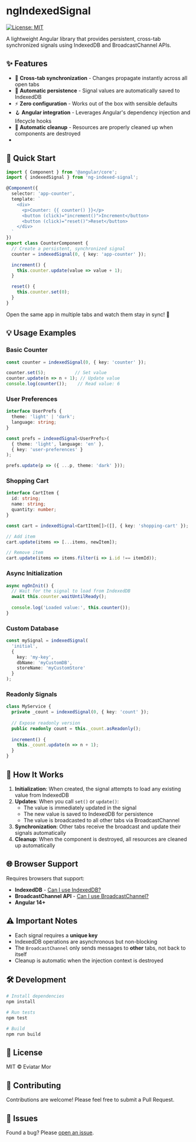 # ngIndexedSignal

[![License: MIT](https://img.shields.io/badge/License-MIT-yellow.svg)](https://opensource.org/licenses/MIT)

A lightweight Angular library that provides persistent, cross-tab synchronized signals using IndexedDB and BroadcastChannel APIs.

## ✨ Features

- 🔄 **Cross-tab synchronization** - Changes propagate instantly across all open tabs
- 💾 **Automatic persistence** - Signal values are automatically saved to IndexedDB
- ⚡ **Zero configuration** - Works out of the box with sensible defaults
- 🪝 **Angular integration** - Leverages Angular's dependency injection and lifecycle hooks
- 🧹 **Automatic cleanup** - Resources are properly cleaned up when components are destroyed
- 
## 🚀 Quick Start
```typescript
import { Component } from '@angular/core';
import { indexedSignal } from 'ng-indexed-signal';

@Component({
  selector: 'app-counter',
  template: `
    <div>
      <p>Counter: {{ counter() }}</p>
      <button (click)="increment()">Increment</button>
      <button (click)="reset()">Reset</button>
    </div>
  `
})
export class CounterComponent {
  // Create a persistent, synchronized signal
  counter = indexedSignal(0, { key: 'app-counter' });

  increment() {
    this.counter.update(value => value + 1);
  }

  reset() {
    this.counter.set(0);
  }
}
```

Open the same app in multiple tabs and watch them stay in sync! 🎉

## 💡 Usage Examples

### Basic Counter
```typescript
const counter = indexedSignal(0, { key: 'counter' });

counter.set(5);           // Set value
counter.update(n => n + 1); // Update value
console.log(counter());    // Read value: 6
```

### User Preferences
```typescript
interface UserPrefs {
  theme: 'light' | 'dark';
  language: string;
}

const prefs = indexedSignal<UserPrefs>(
  { theme: 'light', language: 'en' },
  { key: 'user-preferences' }
);

prefs.update(p => ({ ...p, theme: 'dark' }));
```

### Shopping Cart
```typescript
interface CartItem {
  id: string;
  name: string;
  quantity: number;
}

const cart = indexedSignal<CartItem[]>([], { key: 'shopping-cart' });

// Add item
cart.update(items => [...items, newItem]);

// Remove item
cart.update(items => items.filter(i => i.id !== itemId));
```

### Async Initialization
```typescript
async ngOnInit() {
  // Wait for the signal to load from IndexedDB
  await this.counter.waitUntilReady();
  
  console.log('Loaded value:', this.counter());
}
```

### Custom Database
```typescript
const mySignal = indexedSignal(
  'initial',
  {
    key: 'my-key',
    dbName: 'myCustomDB',
    storeName: 'myCustomStore'
  }
);
```

### Readonly Signals
```typescript
class MyService {
  private _count = indexedSignal(0, { key: 'count' });
  
  // Expose readonly version
  public readonly count = this._count.asReadonly();
  
  increment() {
    this._count.update(n => n + 1);
  }
}
```

## 🔄 How It Works

1. **Initialization**: When created, the signal attempts to load any existing value from IndexedDB
2. **Updates**: When you call `set()` or `update()`:
   - The value is immediately updated in the signal
   - The new value is saved to IndexedDB for persistence
   - The value is broadcasted to all other tabs via BroadcastChannel
3. **Synchronization**: Other tabs receive the broadcast and update their signals automatically
4. **Cleanup**: When the component is destroyed, all resources are cleaned up automatically

## 🌐 Browser Support

Requires browsers that support:
- **IndexedDB** - [Can I use IndexedDB?](https://caniuse.com/indexeddb)
- **BroadcastChannel API** - [Can I use BroadcastChannel?](https://caniuse.com/broadcastchannel)
- **Angular 14+**

## ⚠️ Important Notes

- Each signal requires a **unique key**
- IndexedDB operations are asynchronous but non-blocking
- The `BroadcastChannel` only sends messages to **other** tabs, not back to itself
- Cleanup is automatic when the injection context is destroyed

## 🛠️ Development
```bash
# Install dependencies
npm install

# Run tests
npm test

# Build
npm run build
```

## 📄 License

MIT © Eviatar Mor

## 🤝 Contributing

Contributions are welcome! Please feel free to submit a Pull Request.

## 🐛 Issues

Found a bug? Please [open an issue](https://github.com/yourusername/ng-indexed-signal/issues).
